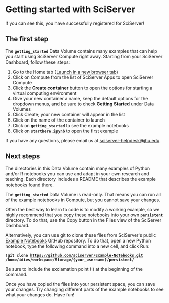 <h1>Getting started with SciServer</h1>

If you can see this, you have successfully registered for SciServer!

<h2>The first step</h2>

The <strong><code>getting_started</code></strong> Data Volume contains many examples that can help you start using SciServer Compute right away. Starting from your SciServer Dashboard, follow these steps:

<ol>
    <li>Go to the Home tab (<a href="https://apps.sciserver.org/dashboard" target='_blank'>Launch in a new browser tab</a>)</li>
    <li>Click on Compute from the list of SciServer Apps to open SciServer Compute</li>
    <li>Click the <strong>Create container</strong> button to open the options for starting a virtual computing environment</li>
    <li>Give your new container a name, keep the default options for the dropdown menus, and be sure to check <strong>Getting Started</strong> under Data Volumes</li>
    <li>Click Create; your new container will appear in the list</li>
    <li>Click on the name of the container to launch</li>
    <li>Click on <strong><code>getting_started</code></strong> to see the example notebooks</li>
    <li>Click on <strong><code>starthere.ipynb</code></strong> to open the first example</li>
</ol>

If you have any questions, please email us at sciserver-helpdesk@jhu.edu.

<h2>Next steps</h2>

The directories in this Data Volume contain many examples of Python and/or R notebooks you can use and adapt in your own research and teaching. Each directory includes a README that describes the example notebooks found there.

The <strong><code>getting_started</code></strong> Data Volume is read-only. That means you can run all of the example notebooks in Compute, but you cannot save your changes.

Often the best way to learn to code is to modify a working example, so we highly recommend that you copy these notebooks into your own <strong><code>persistent</code></strong> directory. To do that, use the Copy button in the Files view of the SciServer Dashboard. 

Alternatively, you can use git to clone these files from SciServer's public <a href="https://github.com/sciserver/Example-Notebooks" target="_blank">Example Notebooks</a> GitHub repository. To do that, open a new Python notebook, type the following command into a new cell, and click Run:

<code><strong>!git clone https://github.com/sciserver/Example-Notebooks.git /home/idies/workspace/Storage/{your_username}/persistent/</strong></code>

Be sure to include the exclamation point (!) at the beginning of the command.

Once you have copied the files into your persistent space, you can save your changes. Try changing different parts of the example notebooks to see what your changes do. Have fun!
